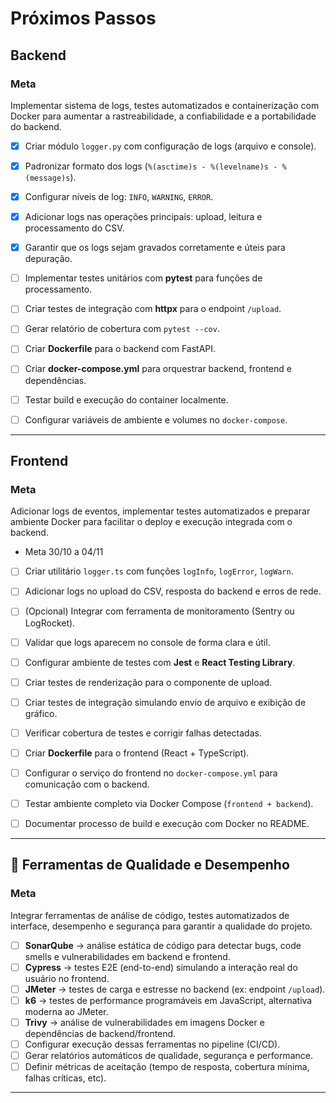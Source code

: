 # Próximos Passos

## Backend
### Meta
Implementar sistema de logs, testes automatizados e containerização com Docker para aumentar a rastreabilidade, a confiabilidade e a portabilidade do backend.

- [x] Criar módulo `logger.py` com configuração de logs (arquivo e console).
- [x] Padronizar formato dos logs (`%(asctime)s - %(levelname)s - %(message)s`).
- [x] Configurar níveis de log: `INFO`, `WARNING`, `ERROR`.
- [x] Adicionar logs nas operações principais: upload, leitura e processamento do CSV.
- [x] Garantir que os logs sejam gravados corretamente e úteis para depuração.

- [ ] Implementar testes unitários com **pytest** para funções de processamento.
- [ ] Criar testes de integração com **httpx** para o endpoint `/upload`.
- [ ] Gerar relatório de cobertura com `pytest --cov`.

- [ ] Criar **Dockerfile** para o backend com FastAPI.
- [ ] Criar **docker-compose.yml** para orquestrar backend, frontend e dependências.
- [ ] Testar build e execução do container localmente.
- [ ] Configurar variáveis de ambiente e volumes no `docker-compose`.

---

## Frontend
### Meta
Adicionar logs de eventos, implementar testes automatizados e preparar ambiente Docker para facilitar o deploy e execução integrada com o backend.

- Meta 30/10 a 04/11
- [ ] Criar utilitário `logger.ts` com funções `logInfo`, `logError`, `logWarn`.
- [ ] Adicionar logs no upload do CSV, resposta do backend e erros de rede.
- [ ] (Opcional) Integrar com ferramenta de monitoramento (Sentry ou LogRocket).
- [ ] Validar que logs aparecem no console de forma clara e útil.

- [ ] Configurar ambiente de testes com **Jest** e **React Testing Library**.
- [ ] Criar testes de renderização para o componente de upload.
- [ ] Criar testes de integração simulando envio de arquivo e exibição de gráfico.
- [ ] Verificar cobertura de testes e corrigir falhas detectadas.

- [ ] Criar **Dockerfile** para o frontend (React + TypeScript).
- [ ] Configurar o serviço do frontend no `docker-compose.yml` para comunicação com o backend.
- [ ] Testar ambiente completo via Docker Compose (`frontend + backend`).
- [ ] Documentar processo de build e execução com Docker no README.

---

## 🧰 Ferramentas de Qualidade e Desempenho
### Meta
Integrar ferramentas de análise de código, testes automatizados de interface, desempenho e segurança para garantir a qualidade do projeto.

- [ ] **SonarQube** → análise estática de código para detectar bugs, code smells e vulnerabilidades em backend e frontend.
- [ ] **Cypress** → testes E2E (end-to-end) simulando a interação real do usuário no frontend.
- [ ] **JMeter** → testes de carga e estresse no backend (ex: endpoint `/upload`).
- [ ] **k6** → testes de performance programáveis em JavaScript, alternativa moderna ao JMeter.
- [ ] **Trivy** → análise de vulnerabilidades em imagens Docker e dependências de backend/frontend.
- [ ] Configurar execução dessas ferramentas no pipeline (CI/CD).
- [ ] Gerar relatórios automáticos de qualidade, segurança e performance.
- [ ] Definir métricas de aceitação (tempo de resposta, cobertura mínima, falhas críticas, etc).

---
